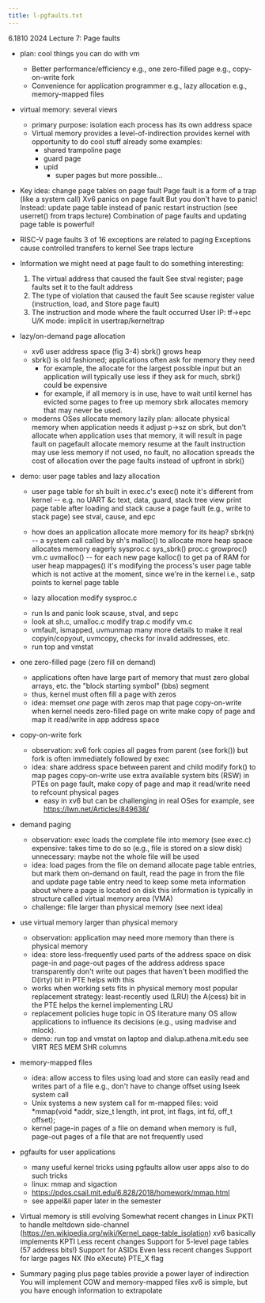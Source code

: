 ```yaml
---
title: l-pgfaults.txt
---
```

 
6.1810 2024 Lecture 7: Page faults

* plan: cool things you can do with vm
  - Better performance/efficiency
    e.g., one zero-filled page
    e.g., copy-on-write fork
  - Convenience for application programmer
    e.g., lazy allocation
    e.g., memory-mapped files
  
* virtual memory: several views
  * primary purpose: isolation
    each process has its own address space
  * Virtual memory provides a level-of-indirection
    provides kernel with opportunity to do cool stuff
	already some examples:
	- shared trampoline page
	- guard page
	- upid
        - super pages
	but more possible...
	
* Key idea: change page tables on page fault
  Page fault is a form of a trap (like a system call)
  Xv6 panics on page fault
    But you don't have to panic!
  Instead:
    update page table instead of panic
	restart instruction (see userret() from traps lecture)
  Combination of page faults and updating page table is powerful!
	
* RISC-V page faults
  3 of 16 exceptions are related to paging
  Exceptions cause controlled transfers to kernel
    See traps lecture
	
* Information we might need at page fault to do something interesting:
  1) The virtual address that caused the fault
    See stval register; page faults set it to the fault address
  2) The type of violation that caused the fault
    See scause register value (instruction, load, and Store page fault)
  3) The instruction and mode where the fault occurred
    User IP: tf->epc
    U/K mode: implicit in usertrap/kerneltrap

* lazy/on-demand page allocation
  * xv6 user address space (fig 3-4)
    sbrk() grows heap
  * sbrk() is old fashioned;
    applications often ask for memory they need
    - for example, the allocate for the largest possible input but
      an application will typically use less
    if they ask for much, sbrk() could be expensive
    - for example, if all memory is in use, have to wait until
      kernel has evicted some pages to free up memory
    sbrk allocates memory that may never be used.
  * moderns OSes allocate memory lazily
    plan:
      allocate physical memory when application needs it
      adjust p->sz on sbrk, but don't allocate
      when application uses that memory, it will result in page fault
      on pagefault allocate memory
      resume at the fault instruction
    may use less memory
      if not used, no fault, no allocation
    spreads the cost of allocation over the page faults instead
    of upfront in sbrk()

* demo: user page tables and lazy allocation

    * user page table for sh
      built in exec.c's exec()
      note it's different from kernel -- e.g. no UART &c
      text, data, guard, stack
      tree view
        print page table after loading and stack
      cause a page fault (e.g., write to stack page)
        see stval, cause, and epc

    * how does an application allocate more memory for its heap?
      sbrk(n) -- a system call
        called by sh's malloc() to allocate more heap space
        allocates memory eagerly
          sysproc.c sys_sbrk()
          proc.c growproc()
     	  vm.c uvmalloc() -- for each new page
 	  kalloc() to get pa of RAM for user heap
	  mappages()
        it's modifying the process's user page table
   	  which is not active at the moment, since we're in the kernel
	  i.e., satp points to kernel page table
	  
    * lazy allocation
       modify sysproc.c
	- run ls and panic
	  look scause, stval, and sepc
	- look at sh.c, umalloc.c
	modify trap.c
	modify vm.c
	- vmfault, ismapped,  uvmunmap
	many more details to make it real
	  copyin/copyout, uvmcopy, checks for invalid addresses, etc.
    
    * run top and vmstat

* one zero-filled page (zero fill on demand)
  * applications often have large part of memory that must zero
    global arrays, etc.
    the "block starting symbol" (bbs) segment
  * thus, kernel must often fill a page with zeros
  * idea: memset *one* page with zeros
    map that page copy-on-write when kernel needs zero-filled page
    on write make copy of page and map it read/write in app address space

* copy-on-write fork
  * observation:
    xv6 fork copies all pages from parent (see fork())
    but fork is often immediately followed by exec
  * idea: share address space between parent and child
    modify fork() to map pages copy-on-write
      use extra available system bits (RSW) in PTEs
    on page fault, make copy of page and map it read/write
    need to refcount physical pages
    - easy in xv6 but can be challenging in real OSes
      for example, see https://lwn.net/Articles/849638/

* demand paging
  * observation: exec loads the complete file into memory (see exec.c)
    expensive: takes time to do so (e.g., file is stored on a slow disk)
    unnecessary: maybe not the whole file will be used
  * idea: load pages from the file on demand
    allocate page table entries, but mark them on-demand
    on fault, read the page in from the file and update page table entry
    need to keep some meta information about where a page is located on disk
      this information is typically in structure called virtual memory area (VMA)
  * challenge: file larger than physical memory (see next idea)

* use virtual memory larger than physical memory
  * observation: application may need more memory than there is physical memory
  * idea: store less-frequently used parts of the address space on disk
    page-in and page-out pages of the address address space transparently
    don't write out pages that haven't been modified
      the D(irty) bit in PTE helps with this
  * works when working sets fits in physical memory
    most popular replacement strategy: least-recently used (LRU)
    the A(cess) bit in the PTE helps the kernel implementing LRU
  * replacement policies huge topic in OS literature
    many OS allow applications to influence its decisions (e.g., using
    madvise and mlock).
  * demo: run top and vmstat
    on laptop and dialup.athena.mit.edu
    see VIRT RES MEM SHR columns
  
* memory-mapped files
  * idea: allow access to files using load and store
    can easily read and writes part of a file
    e.g., don't have to change offset using lseek system call
  * Unix systems a new system call for m-mapped files:
    void *mmap(void *addr, size_t length, int prot, int flags, int fd, off_t offset);
  * kernel page-in pages of a file on demand
    when memory is full, page-out pages of a file that are not frequently used

* pgfaults for user applications
  * many useful kernel tricks using pgfaults
    allow user apps also to do such tricks
  * linux: mmap and sigaction
  * https://pdos.csail.mit.edu/6.828/2018/homework/mmap.html
  * see appel&li paper later in the semester
  
* Virtual memory is still evolving
  Somewhat recent changes in Linux
    PKTI to handle meltdown side-channel
      (https://en.wikipedia.org/wiki/Kernel_page-table_isolation)
    xv6 basically implements KPTI
  Less recent changes
    Support for 5-level page tables (57 address bits!)
    Support for ASIDs
  Even less recent changes
    Support for large pages
    NX (No eXecute) PTE_X flag

* Summary
  paging plus page tables provide a power layer of indirection
  You will implement COW and memory-mapped files
  xv6 is simple, but you have enough information to extrapolate


